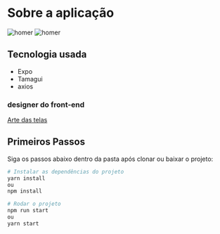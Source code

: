 # Sobre a aplicação
  
![homer](https://github.com/MatheusFellipi/Powerkr/assets/47674343/49afa6af-16af-4e6b-a2be-9139a155bae9)
![homer](https://github.com/MatheusFellipi/Powerkr/assets/47674343/1e0cbf3f-eb33-4a9f-b56f-cb094056ec10)

## Tecnologia usada

- Expo
- Tamagui
- axios

### designer do front-end

[Arte das telas](https://www.figma.com/file/jwEOYg0rC0ifIZN2J8VXmC/Prova-T%C3%A9cnica-PowerKR?type=design&node-id=1%3A15754&mode=dev&t=jsSpLXO38MSaU8Aa-1)

## Primeiros Passos

Siga os passos abaixo dentro da pasta após clonar ou baixar o projeto:

```bash
# Instalar as dependências do projeto
yarn install
ou
npm install
```

```bash
# Rodar o projeto
npm run start
ou
yarn start
```

